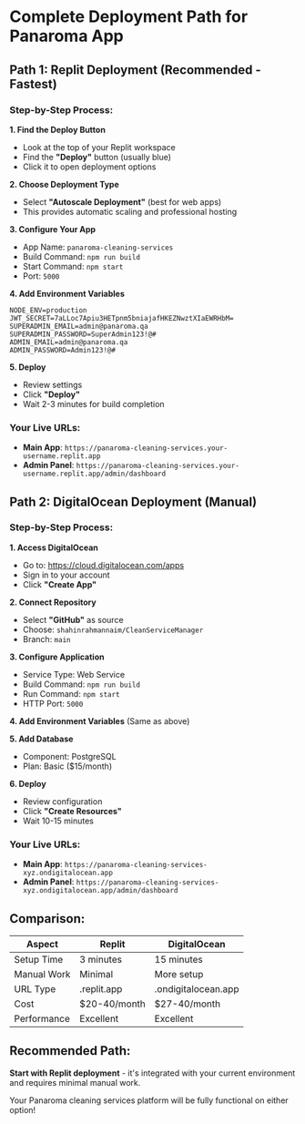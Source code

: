 # Complete Deployment Path for Panaroma App

## Path 1: Replit Deployment (Recommended - Fastest)

### Step-by-Step Process:

**1. Find the Deploy Button**
- Look at the top of your Replit workspace
- Find the **"Deploy"** button (usually blue)
- Click it to open deployment options

**2. Choose Deployment Type**
- Select **"Autoscale Deployment"** (best for web apps)
- This provides automatic scaling and professional hosting

**3. Configure Your App**
- App Name: `panaroma-cleaning-services`
- Build Command: `npm run build`
- Start Command: `npm start`
- Port: `5000`

**4. Add Environment Variables**
```
NODE_ENV=production
JWT_SECRET=7aLLoc7Apiu3HETpnm5bniajafHKEZNwztXIaEWRHbM=
SUPERADMIN_EMAIL=admin@panaroma.qa
SUPERADMIN_PASSWORD=SuperAdmin123!@#
ADMIN_EMAIL=admin@panaroma.qa
ADMIN_PASSWORD=Admin123!@#
```

**5. Deploy**
- Review settings
- Click **"Deploy"**
- Wait 2-3 minutes for build completion

### Your Live URLs:
- **Main App**: `https://panaroma-cleaning-services.your-username.replit.app`
- **Admin Panel**: `https://panaroma-cleaning-services.your-username.replit.app/admin/dashboard`

## Path 2: DigitalOcean Deployment (Manual)

### Step-by-Step Process:

**1. Access DigitalOcean**
- Go to: https://cloud.digitalocean.com/apps
- Sign in to your account
- Click **"Create App"**

**2. Connect Repository**
- Select **"GitHub"** as source
- Choose: `shahinrahmannaim/CleanServiceManager`
- Branch: `main`

**3. Configure Application**
- Service Type: Web Service
- Build Command: `npm run build`
- Run Command: `npm start`
- HTTP Port: `5000`

**4. Add Environment Variables**
(Same as above)

**5. Add Database**
- Component: PostgreSQL
- Plan: Basic ($15/month)

**6. Deploy**
- Review configuration
- Click **"Create Resources"**
- Wait 10-15 minutes

### Your Live URLs:
- **Main App**: `https://panaroma-cleaning-services-xyz.ondigitalocean.app`
- **Admin Panel**: `https://panaroma-cleaning-services-xyz.ondigitalocean.app/admin/dashboard`

## Comparison:

| Aspect | Replit | DigitalOcean |
|--------|--------|--------------|
| Setup Time | 3 minutes | 15 minutes |
| Manual Work | Minimal | More setup |
| URL Type | .replit.app | .ondigitalocean.app |
| Cost | $20-40/month | $27-40/month |
| Performance | Excellent | Excellent |

## Recommended Path:
**Start with Replit deployment** - it's integrated with your current environment and requires minimal manual work.

Your Panaroma cleaning services platform will be fully functional on either option!